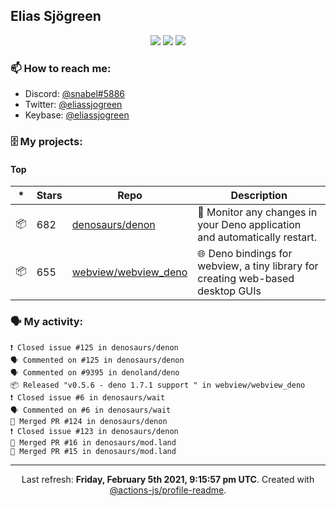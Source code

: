 ## Elias Sjögreen

<p align="center">
  <img src="https://img.shields.io/badge/🎂-dec. 2003-success" />
  <img src="https://img.shields.io/badge/🌎-Stockholm-informational" />
  <img src="https://img.shields.io/badge/👦-He/Him-informational" />
</p>

### 📫 How to reach me:

- Discord: [@snabel#5886](https://discord.com/users/267978757799673866)
- Twitter: [@eliassjogreen](https://twitter.com/eliassjogreen)
- Keybase: [@eliassjogreen](https://keybase.io/eliassjogreen)

### 🗄 My projects:

#### Top
|*|Stars|Repo|Description|
|---|---|---|---|
| 📦 | 682 | [denosaurs/denon](https://github.com/denosaurs/denon) | 👀 Monitor any changes in your Deno application and automatically restart. |
| 📦 | 655 | [webview/webview_deno](https://github.com/webview/webview_deno) | 🌐 Deno bindings for webview, a tiny library for creating web-based desktop GUIs |

### 🗣 My activity:

```
❗️ Closed issue #125 in denosaurs/denon
🗣 Commented on #125 in denosaurs/denon
🗣 Commented on #9395 in denoland/deno
📦 Released "v0.5.6 - deno 1.7.1 support " in webview/webview_deno
❗️ Closed issue #6 in denosaurs/wait
🗣 Commented on #6 in denosaurs/wait
🎉 Merged PR #124 in denosaurs/denon
❗️ Closed issue #123 in denosaurs/denon
🎉 Merged PR #16 in denosaurs/mod.land
🎉 Merged PR #15 in denosaurs/mod.land
```

------------
<p align="center">Last refresh: <b>Friday, February 5th 2021, 9:15:57 pm UTC</b>. Created with <a href=https://github.com/marketplace/actions/profile-readme>@actions-js/profile-readme</a>.</p>
